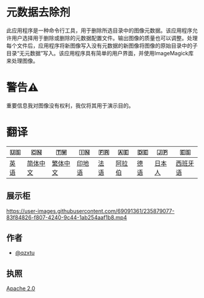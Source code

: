 # 元数据去除剂

此应用程序是一种命令行工具，用于删除所选目录中的图像元数据。该应用程序允许用户选择用于删除或删除的元数据配置文件。输出图像的质量也可以调整。处理每个文件后，应用程序将新图像写入没有元数据的新图像将图像的原始目录中的子目录“无元数据”写入。该应用程序具有简单的用户界面，并使用ImageMagick库来处理图像。

# 警告⚠️

重要信息我对图像没有权利，我仅将其用于演示目的。

# 翻译

| 🇺🇸            | 🇨🇳                    | 🇹🇼                    | 🇮🇳                | 🇫🇷               | 🇦🇪                | 🇩🇪               | 🇯🇵                | 🇪🇸                 |
| --------------- | ----------------------- | ----------------------- | ------------------- | ------------------ | ------------------- | ------------------ | ------------------- | -------------------- |
| [英语](README.md) | [简体中文](README.zh-CN.md) | [繁体中文](README.zh-TW.md) | [印地语](README.hi.md) | [法语](README.fr.md) | [阿拉伯](README.ar.md) | [德语](README.de.md) | [日本人](README.ja.md) | [西班牙语](README.es.md) |

## 展示柜

<https://user-images.githubusercontent.com/69091361/235879077-83f84826-f807-4240-9c44-1ab254aaf1b8.mp4>

## 作者

-   [@qzxtu](https://www.github.com/qzxtu)

## 执照

[Apache 2.0](https://choosealicense.com/licenses/apache-2.0/)

